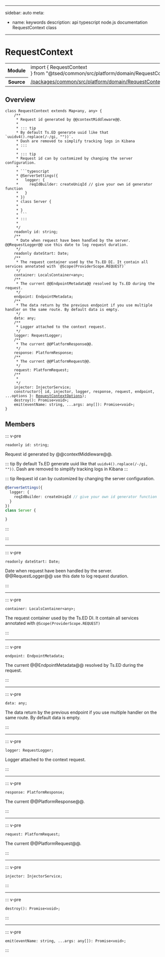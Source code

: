 
---
sidebar: auto
meta:
 - name: keywords
   description: api typescript node.js documentation RequestContext class
---
# RequestContext <Badge text="Class" type="class"/>  <Badge text="private" title="private" type="private"/>
<!-- Summary -->
<section class="symbol-info"><table class="is-full-width"><tbody><tr><th>Module</th><td><div class="lang-typescript"><span class="token keyword">import</span> { RequestContext }&nbsp;<span class="token keyword">from</span>&nbsp;<span class="token string">"@tsed/common/src/platform/domain/RequestContext"</span></div></td></tr><tr><th>Source</th><td><a href="https://github.com/repo/blob/v1.0.0/packages/common/src/platform/domain/RequestContext.ts#L0-L0">/packages/common/src/platform/domain/RequestContext.ts</a></td></tr></tbody></table></section>

<!-- Overview -->
## Overview


<div class="language-typescript">
<pre class="language-typescript" v-pre=""><code class="typescript-lang "><span class="token keyword">class</span> RequestContext <span class="token keyword">extends</span> Map&lt;<span class="token keyword">any</span><span class="token punctuation">,</span> <span class="token keyword">any</span>&gt; <span class="token punctuation">{</span>
    /**
     * Request id generated by @@contextMiddleware@@.
     *
     * <span class="token punctuation">:</span><span class="token punctuation">:</span><span class="token punctuation">:</span> tip
     * By default Ts.ED generate uuid like that `<span class="token function">uuidv4</span><span class="token punctuation">(</span><span class="token punctuation">)</span>.<span class="token function">replace</span><span class="token punctuation">(</span>/-/gi<span class="token punctuation">,</span> ""<span class="token punctuation">)</span><span class="token punctuation">)</span>`.
     * Dash are removed to simplify tracking logs in Kibana
     * <span class="token punctuation">:</span><span class="token punctuation">:</span><span class="token punctuation">:</span>
     *
     * <span class="token punctuation">:</span><span class="token punctuation">:</span><span class="token punctuation">:</span> tip
     * Request id can by customized by changing the server configuration.
     *
     * ```typescript
     * @<span class="token function">ServerSettings</span><span class="token punctuation">(</span><span class="token punctuation">{</span>
     *   logger<span class="token punctuation">:</span> <span class="token punctuation">{</span>
     *     reqIdBuilder<span class="token punctuation">:</span> createUniqId // give your own id generator function
     *   <span class="token punctuation">}</span>
     * <span class="token punctuation">}</span><span class="token punctuation">)</span>
     * <span class="token keyword">class</span> Server <span class="token punctuation">{</span>
     *
     * <span class="token punctuation">}</span>
     * ```
     * <span class="token punctuation">:</span><span class="token punctuation">:</span><span class="token punctuation">:</span>
     *
     */
    <span class="token keyword">readonly</span> id<span class="token punctuation">:</span> <span class="token keyword">string</span><span class="token punctuation">;</span>
    /**
     * <span class="token keyword">Date</span> when request have been handled by the server. @@RequestLogger@@ use this date to log request duration.
     */
    <span class="token keyword">readonly</span> dateStart<span class="token punctuation">:</span> <span class="token keyword">Date</span><span class="token punctuation">;</span>
    /**
     * The request container used by the Ts.ED DI. It contain all services annotated with `@<span class="token function">Scope</span><span class="token punctuation">(</span>ProviderScope.REQUEST<span class="token punctuation">)</span>`
     */
    container<span class="token punctuation">:</span> LocalsContainer&lt;<span class="token keyword">any</span>&gt;<span class="token punctuation">;</span>
    /**
     * The current @@EndpointMetadata@@ resolved by Ts.ED during the request.
     */
    endpoint<span class="token punctuation">:</span> EndpointMetadata<span class="token punctuation">;</span>
    /**
     * The data return by the previous endpoint if you use multiple handler on the same route. By default data is empty.
     */
    data<span class="token punctuation">:</span> <span class="token keyword">any</span><span class="token punctuation">;</span>
    /**
     * Logger attached to the context request.
     */
    logger<span class="token punctuation">:</span> RequestLogger<span class="token punctuation">;</span>
    /**
     * The current @@PlatformResponse@@.
     */
    response<span class="token punctuation">:</span> PlatformResponse<span class="token punctuation">;</span>
    /**
     * The current @@PlatformRequest@@.
     */
    request<span class="token punctuation">:</span> PlatformRequest<span class="token punctuation">;</span>
    /**
     *
     */
    injector<span class="token punctuation">:</span> InjectorService<span class="token punctuation">;</span>
    <span class="token keyword">constructor</span><span class="token punctuation">(</span><span class="token punctuation">{</span> id<span class="token punctuation">,</span> injector<span class="token punctuation">,</span> logger<span class="token punctuation">,</span> response<span class="token punctuation">,</span> request<span class="token punctuation">,</span> endpoint<span class="token punctuation">,</span> ...options <span class="token punctuation">}</span><span class="token punctuation">:</span> <a href="/api/common/platform/domain/RequestContextOptions.html"><span class="token">RequestContextOptions</span></a><span class="token punctuation">)</span><span class="token punctuation">;</span>
    <span class="token function">destroy</span><span class="token punctuation">(</span><span class="token punctuation">)</span><span class="token punctuation">:</span> Promise&lt;<span class="token keyword">void</span>&gt;<span class="token punctuation">;</span>
    <span class="token function">emit</span><span class="token punctuation">(</span>eventName<span class="token punctuation">:</span> <span class="token keyword">string</span><span class="token punctuation">,</span> ...args<span class="token punctuation">:</span> <span class="token keyword">any</span><span class="token punctuation">[</span><span class="token punctuation">]</span><span class="token punctuation">)</span><span class="token punctuation">:</span> Promise&lt;<span class="token keyword">void</span>&gt;<span class="token punctuation">;</span>
<span class="token punctuation">}</span></code></pre>
</div>



<!-- Members -->




## Members


::: v-pre

<div class="method-overview">
<div class="language-typescript">
<pre class="language-typescript" v-pre=""><code class="typescript-lang "><span class="token keyword">readonly</span> id<span class="token punctuation">:</span> <span class="token keyword">string</span><span class="token punctuation">;</span></code></pre>
</div>

</div>



Request id generated by @@contextMiddleware@@.

::: tip
By default Ts.ED generate uuid like that `uuidv4().replace(/-/gi, ""))`.
Dash are removed to simplify tracking logs in Kibana
:::

::: tip
Request id can by customized by changing the server configuration.

```typescript
@ServerSettings({
  logger: {
    reqIdBuilder: createUniqId // give your own id generator function
  }
})
class Server {

}
```
:::




:::



***



::: v-pre

<div class="method-overview">
<div class="language-typescript">
<pre class="language-typescript" v-pre=""><code class="typescript-lang "><span class="token keyword">readonly</span> dateStart<span class="token punctuation">:</span> <span class="token keyword">Date</span><span class="token punctuation">;</span></code></pre>
</div>

</div>



Date when request have been handled by the server. @@RequestLogger@@ use this date to log request duration.



:::



***



::: v-pre

<div class="method-overview">
<div class="language-typescript">
<pre class="language-typescript" v-pre=""><code class="typescript-lang ">container<span class="token punctuation">:</span> LocalsContainer&lt;<span class="token keyword">any</span>&gt;<span class="token punctuation">;</span></code></pre>
</div>

</div>



The request container used by the Ts.ED DI. It contain all services annotated with `@Scope(ProviderScope.REQUEST)`



:::



***



::: v-pre

<div class="method-overview">
<div class="language-typescript">
<pre class="language-typescript" v-pre=""><code class="typescript-lang ">endpoint<span class="token punctuation">:</span> EndpointMetadata<span class="token punctuation">;</span></code></pre>
</div>

</div>



The current @@EndpointMetadata@@ resolved by Ts.ED during the request.



:::



***



::: v-pre

<div class="method-overview">
<div class="language-typescript">
<pre class="language-typescript" v-pre=""><code class="typescript-lang ">data<span class="token punctuation">:</span> <span class="token keyword">any</span><span class="token punctuation">;</span></code></pre>
</div>

</div>



The data return by the previous endpoint if you use multiple handler on the same route. By default data is empty.



:::



***



::: v-pre

<div class="method-overview">
<div class="language-typescript">
<pre class="language-typescript" v-pre=""><code class="typescript-lang ">logger<span class="token punctuation">:</span> RequestLogger<span class="token punctuation">;</span></code></pre>
</div>

</div>



Logger attached to the context request.



:::



***



::: v-pre

<div class="method-overview">
<div class="language-typescript">
<pre class="language-typescript" v-pre=""><code class="typescript-lang ">response<span class="token punctuation">:</span> PlatformResponse<span class="token punctuation">;</span></code></pre>
</div>

</div>



The current @@PlatformResponse@@.



:::



***



::: v-pre

<div class="method-overview">
<div class="language-typescript">
<pre class="language-typescript" v-pre=""><code class="typescript-lang ">request<span class="token punctuation">:</span> PlatformRequest<span class="token punctuation">;</span></code></pre>
</div>

</div>



The current @@PlatformRequest@@.



:::



***



::: v-pre

<div class="method-overview">
<div class="language-typescript">
<pre class="language-typescript" v-pre=""><code class="typescript-lang ">injector<span class="token punctuation">:</span> InjectorService<span class="token punctuation">;</span></code></pre>
</div>

</div>



:::



***



::: v-pre

<div class="method-overview">
<div class="language-typescript">
<pre class="language-typescript" v-pre=""><code class="typescript-lang "><span class="token function">destroy</span><span class="token punctuation">(</span><span class="token punctuation">)</span><span class="token punctuation">:</span> Promise&lt;<span class="token keyword">void</span>&gt;<span class="token punctuation">;</span></code></pre>
</div>

</div>



:::



***



::: v-pre

<div class="method-overview">
<div class="language-typescript">
<pre class="language-typescript" v-pre=""><code class="typescript-lang "><span class="token function">emit</span><span class="token punctuation">(</span>eventName<span class="token punctuation">:</span> <span class="token keyword">string</span><span class="token punctuation">,</span> ...args<span class="token punctuation">:</span> <span class="token keyword">any</span><span class="token punctuation">[</span><span class="token punctuation">]</span><span class="token punctuation">)</span><span class="token punctuation">:</span> Promise&lt;<span class="token keyword">void</span>&gt;<span class="token punctuation">;</span></code></pre>
</div>

</div>



:::









